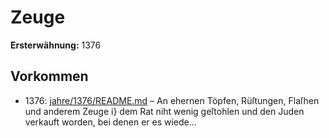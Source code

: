 # Zeuge

**Ersterwähnung:** 1376

## Vorkommen
- 1376: [jahre/1376/README.md](../jahre/1376/README.md) – An ehernen Töpfen, Rüſtungen, Flaſhen und anderem
Zeuge i} dem Rat niht wenig geſtohlen und den Juden
verkauft worden, bei denen er es wiede...
